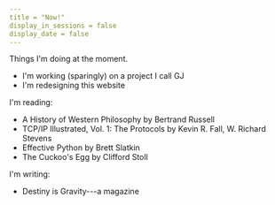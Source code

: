 ```yaml
---
title = "Now!"
display_in_sessions = false
display_date = false
---
```


Things I'm doing at the moment.

- I'm working (sparingly) on a project I call GJ
- I'm redesigning this website

I'm reading:

- A History of Western Philosophy by Bertrand Russell
- TCP/IP Illustrated, Vol. 1: The Protocols by Kevin R. Fall, W. Richard Stevens
- Effective Python by Brett Slatkin
- The Cuckoo's Egg by Clifford Stoll

I'm writing:

- Destiny is Gravity---a magazine
